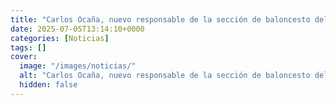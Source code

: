 ```yaml
---
title: "Carlos Ocaña, nuevo responsable de la sección de baloncesto del Real Madrid"
date: 2025-07-05T13:14:10+0000
categories: [Noticias]
tags: []
cover:
  image: "/images/noticias/"
  alt: "Carlos Ocaña, nuevo responsable de la sección de baloncesto del Real Madrid"
  hidden: false
---
```



